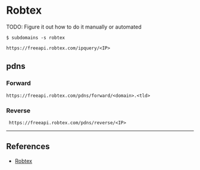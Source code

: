 # Robtex

TODO: Figure it out how to do it manually or automated

```
$ subdomains -s robtex
```

```
https://freeapi.robtex.com/ipquery/<IP>
```

## pdns

### Forward

```
https://freeapi.robtex.com/pdns/forward/<domain>.<tld>
```

### Reverse

```
 https://freeapi.robtex.com/pdns/reverse/<IP>
```

---
## References

- [Robtex](https://www.robtex.com/)